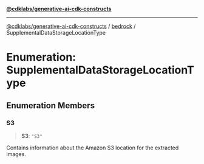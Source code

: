 [**@cdklabs/generative-ai-cdk-constructs**](../../../../README.md)

***

[@cdklabs/generative-ai-cdk-constructs](../../../../README.md) / [bedrock](../README.md) / SupplementalDataStorageLocationType

# Enumeration: SupplementalDataStorageLocationType

## Enumeration Members

### S3

> **S3**: `"S3"`

Contains information about the Amazon S3 location for the extracted images.
